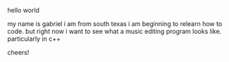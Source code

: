 hello world

my name is gabriel
i am from south texas
i am beginning to relearn how to code.
but right now i want to see what a music editing program looks like. particularly in c++

cheers!
